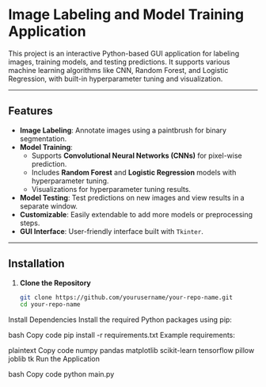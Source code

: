 # Image Labeling and Model Training Application

This project is an interactive Python-based GUI application for labeling images, training models, and testing predictions. It supports various machine learning algorithms like CNN, Random Forest, and Logistic Regression, with built-in hyperparameter tuning and visualization.

---

## Features

- **Image Labeling**: Annotate images using a paintbrush for binary segmentation.
- **Model Training**:
  - Supports **Convolutional Neural Networks (CNNs)** for pixel-wise prediction.
  - Includes **Random Forest** and **Logistic Regression** models with hyperparameter tuning.
  - Visualizations for hyperparameter tuning results.
- **Model Testing**: Test predictions on new images and view results in a separate window.
- **Customizable**: Easily extendable to add more models or preprocessing steps.
- **GUI Interface**: User-friendly interface built with `Tkinter`.

---

## Installation

1. **Clone the Repository**
   ```bash
   git clone https://github.com/yourusername/your-repo-name.git
   cd your-repo-name

Install Dependencies Install the required Python packages using pip:

bash
Copy code
pip install -r requirements.txt
Example requirements:

plaintext
Copy code
numpy
pandas
matplotlib
scikit-learn
tensorflow
pillow
joblib
tk
Run the Application

bash
Copy code
python main.py
